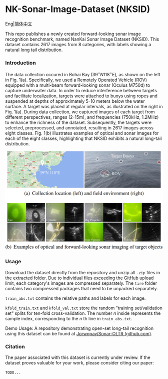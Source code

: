 # NK-Sonar-Image-Dataset (NKSID)
Eng|[简体中文](https://github.com/Jorwnpay/NK-Sonar-Image-Dataset/blob/main/Readme_zh.md)

This repo publishes a newly created forward-looking sonar image recognition benchmark, named NanKai Sonar Image Dataset (NKSID). This dataset contains 2617 images from 8 categories, with labels showing a natural long tail distribution. 

### Introduction

The data collection occured in Bohai Bay ($39^\circ N 118^\circ E$), as shown on the left in Fig. 1(a). Specifically, we used a Remotely Operated Vehicle (ROV) equipped with a multi-beam forward-looking sonar (Oculus M750d) to capture underwater data. In order to reduce interference between targets and facilitate localization, targets were attached to buoys using ropes and suspended at depths of approximately 5-10 meters below the water surface. A target was placed at regular intervals, as illustrated on the right in Fig. 1(a). During data collection, we captured images of each target from different perspectives, ranges (2-15m), and frequencies (750kHz, 1.2MHz) to enhance the richness of the dataset. Subsequently, the targets were selected, preprocessed, and annotated, resulting in 2617 images across eight classes. Fig. 1(b) illustrates examples of optical and sonar images for each of the eight classes, highlighting that NKSID exhibits a natural long-tail distribution.

<img src="./img/data_info.png" style="zoom:60%;" />

### Usage

Download the dataset directly from the repository and unzip all `.zip` files in the extracted folder. Due to individual files exceeding the GitHub upload limit, each category's images are compressed separately. The `tire` folder contains two compressed packages that need to be unpacked separately.

`train_abs.txt` contains the relative paths and labels for each image.

`kfold_train.txt` and `kfold_val.txt` store the random "training set/validation set" splits for ten-fold cross-validation. The number $n$ inside represents the sample index, corresponding to the $n$ th line in `train_abs.txt`.

Demo Usage: A repository demonstrating open-set long-tail recognition using this dataset can be found at [Jorwnpay/Sonar-OLTR (github.com)](https://github.com/Jorwnpay/Sonar-OLTR).

### Citation

The paper associated with this dataset is currently under review. If the dataset proves valuable for your work, please consider citing our paper:

```latex
TODO...
```

